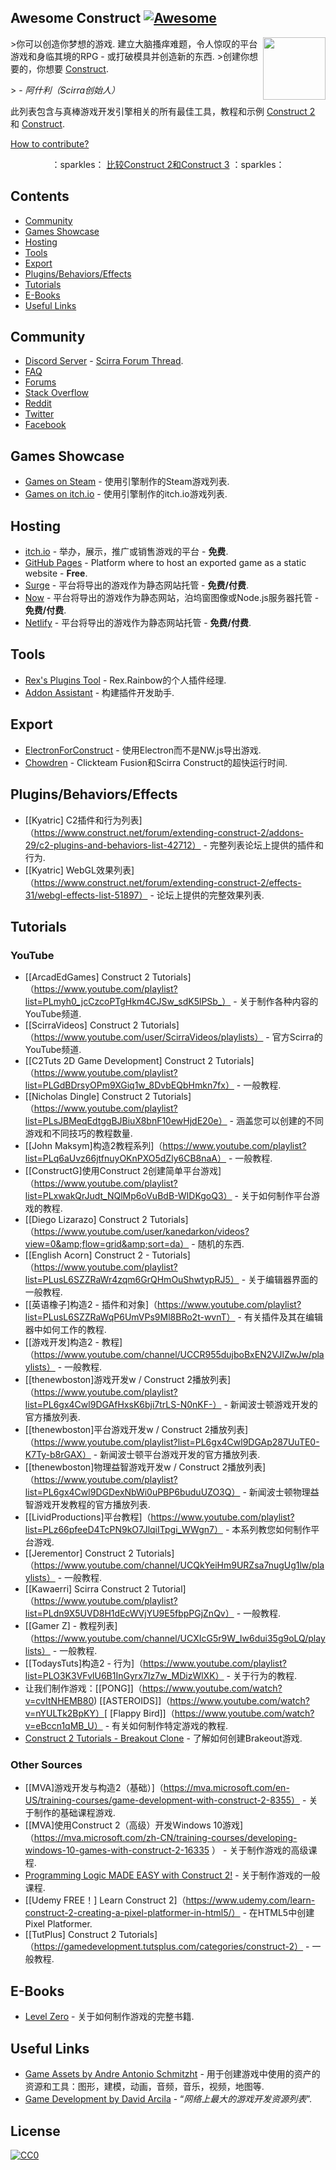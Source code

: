 ## Awesome Construct [![Awesome](https://awesome.re/badge-flat.svg)](https://github.com/sindresorhus/awesome)

[<img src="https://s1.construct.net/images/v347/uploads/product/2/defaulticon/1/icon.png" align="right" width="100">](https://www.construct.net/)

 &gt;你可以创造你梦想的游戏.  建立大脑搔痒难题，令人惊叹的平台游戏和身临其境的RPG  - 或打破模具并创造新的东西.
&gt;创建你想要的，你想要 [Construct](https://www.construct.net).
>
&gt;  - <cite>阿什利（Scirra创始人）</cite>

此列表包含与真棒游戏开发引擎相关的所有最佳工具，教程和示例 [Construct 2](https://www.scirra.com/construct2) 和 [Construct](https://www.construct.net).

[How to contribute?](https://github.com/armaldio/awesome-construct/blob/master/contributing.md)

<p align="center">  
   ：sparkles： <a href="https://github.com/WebCreationClub/awesome-construct/blob/master/c2vsc3.md">比较Construct 2和Construct 3</a> ：sparkles：
</p>


## Contents

- [Community](#community)
- [Games Showcase](#games-showcase)
- [Hosting](#hosting)
- [Tools](#tools)
- [Export](#export)
- [Plugins/Behaviors/Effects](#pluginsbehaviorseffects)
- [Tutorials](#tutorials)
- [E-Books](#e-books)
- [Useful Links](#useful-links)

## Community
- [Discord Server](https://discord.gg/8RJBHbX) - [Scirra Forum Thread](https://www.construct.net/forum/construct-2/general-discussion-17/there-is-a-construct-2-discord-117214).
- [FAQ](https://www.construct.net/forum/construct-2/how-do-i-18/how-do-i-frequently-asked-ques-41236)
- [Forums](https://www.construct.net/forum)
- [Stack Overflow](http://stackoverflow.com/questions/tagged/construct-2)
- [Reddit](https://www.reddit.com/r/construct/)
- [Twitter](https://twitter.com/constructteam)
- [Facebook](https://www.facebook.com/ConstructTeam/)

## Games Showcase
- [Games on Steam](http://steamcommunity.com/sharedfiles/filedetails/?id=103535227) - 使用引擎制作的Steam游戏列表.
- [Games on itch.io](https://itch.io/games/tag-construct-2) - 使用引擎制作的itch.io游戏列表.

## Hosting
- [itch.io](http://www.itch.io) - 举办，展示，推广或销售游戏的平台 -  **免费**.
- [GitHub Pages](http://pages.github.com) - Platform where to host an exported game as a static website - **Free**.
- [Surge](https://surge.sh/) - 平台将导出的游戏作为静态网站托管 -  **免费/付费**.
- [Now](https://zeit.co/now) - 平台将导出的游戏作为静态网站，泊坞窗图像或Node.js服务器托管 -  **免费/付费**.
- [Netlify](https://www.netlify.com/) - 平台将导出的游戏作为静态网站托管 -  **免费/付费**.

## Tools
- [Rex's Plugins Tool](https://rexrainbow.github.io/C2RexDoc/c2rexplugins.weebly.com/index.html) -  Rex.Rainbow的个人插件经理.
- [Addon Assistant](https://github.com/armaldio/c2-addon-assistant) - 构建插件开发助手.

## Export 
- [ElectronForConstruct](https://electronforconstruct.armaldio.xyz) - 使用Electron而不是NW.js导出游戏.
- [Chowdren](http://mp2.dk/chowdren/) -  Clickteam Fusion和Scirra Construct的超快运行时间.

## Plugins/Behaviors/Effects
-  [[Kyatric] C2插件和行为列表]（https://www.construct.net/forum/extending-construct-2/addons-29/c2-plugins-and-behaviors-list-42712） - 完整列表论坛上提供的插件和行为.
-  [[Kyatric] WebGL效果列表]（https://www.construct.net/forum/extending-construct-2/effects-31/webgl-effects-list-51897） - 论坛上提供的完整效果列表.

## Tutorials
### YouTube

-  [[ArcadEdGames] Construct 2 Tutorials]（https://www.youtube.com/playlist?list=PLmyh0_jcCzcoPTgHkm4CJSw_sdK5lPSb_） - 关于制作各种内容的YouTube频道.
-  [[ScirraVideos] Construct 2 Tutorials]（https://www.youtube.com/user/ScirraVideos/playlists） - 官方Scirra的YouTube频道.
-  [[C2Tuts 2D Game Development] Construct 2 Tutorials]（https://www.youtube.com/playlist?list=PLGdBDrsyOPm9XGiq1w_8DvbEQbHmkn7fx） - 一般教程.
-  [[Nicholas Dingle] Construct 2 Tutorials]（https://www.youtube.com/playlist?list=PLsJBMeqEdtggBJBiuX8bnF10ewHjdE20e） - 涵盖您可以创建的不同游戏和不同技巧的教程数量.
-  [[John Maksym]构造2教程系列]（https://www.youtube.com/playlist?list=PLq6aUvz66jtfnuyOKnPXO5dZly6CB8naA） - 一般教程.
-  [[ConstructG]使用Construct 2创建简单平台游戏]（https://www.youtube.com/playlist?list=PLxwakQrJudt_NQlMp6oVuBdB-WIDKgoQ3） - 关于如何制作平台游戏的教程.
-  [[Diego Lizarazo] Construct 2 Tutorials]（https://www.youtube.com/user/kanedarkon/videos?view=0&amp;flow=grid&amp;sort=da） - 随机的东西.
-  [[English Acorn] Construct 2  -  Tutorials]（https://www.youtube.com/playlist?list=PLusL6SZZRaWr4zqm6GrQHmOuShwtypRJ5） - 关于编辑器界面的一般教程.
-  [[英语橡子]构造2  - 插件和对象]（https://www.youtube.com/playlist?list=PLusL6SZZRaWqP6UmVPs9Ml8BRo2t-wvnT） - 有关插件及其在编辑器中如何工作的教程.
-  [[游戏开发]构造2  - 教程]（https://www.youtube.com/channel/UCCR955dujboBxEN2VJlZwJw/playlists） - 一般教程.
-  [[thenewboston]游戏开发w / Construct 2播放列表]（https://www.youtube.com/playlist?list=PL6gx4Cwl9DGAfHxsK6bji7trLS-N0nKF-） - 新闻波士顿游戏开发的官方播放列表.
-  [[thenewboston]平台游戏开发w / Construct 2播放列表]（https://www.youtube.com/playlist?list=PL6gx4Cwl9DGAp287UuTE0-K7Ty-b8rGAX） - 新闻波士顿平台游戏开发的官方播放列表.
-  [[thenewboston]物理益智游戏开发w / Construct 2播放列表]（https://www.youtube.com/playlist?list=PL6gx4Cwl9DGDexNbWi0uPBP6buduUZO3Q） - 新闻波士顿物理益智游戏开发教程的官方播放列表.
-  [[LividProductions]平台教程]（https://www.youtube.com/playlist?list=PLz66pfeeD4TcPN9kO7JlqiITpgi_WWgn7） - 本系列教您如何制作平台游戏.
-  [[Jerementor] Construct 2 Tutorials]（https://www.youtube.com/channel/UCQkYeiHm9URZsa7nugUg1lw/playlists） - 一般教程.
-  [[Kawaerri] Scirra Construct 2 Tutorial]（https://www.youtube.com/playlist?list=PLdn9X5UVD8H1dEcWVjYU9E5fbpPGjZnQv） - 一般教程.
-  [[Gamer Z]  - 教程列表]（https://www.youtube.com/channel/UCXIcG5r9W_Iw6dui35g9oLQ/playlists） - 一般教程.
-  [[TodaysTuts]构造2  - 行为]（https://www.youtube.com/playlist?list=PLO3K3VFvlU6B1InGyrx7Iz7w_MDizWlXK） - 关于行为的教程.
- 让我们制作游戏：[[PONG]]（https://www.youtube.com/watch?v=cvItNHEMB80) [[ASTEROIDS]]（https://www.youtube.com/watch?v=nYULTk2BpKY）[ [Flappy Bird]]（https://www.youtube.com/watch?v=eBccn1qMB_U） - 有关如何制作特定游戏的教程.
- [Construct 2 Tutorials - Breakout Clone](https://www.youtube.com/playlist?list=PL59F92017DA9887DB) - 了解如何创建Brakeout游戏.

### Other Sources

-  [[MVA]游戏开发与构造2（基础）]（https://mva.microsoft.com/en-US/training-courses/game-development-with-construct-2-8355） - 关于制作的基础课程游戏.
-  [[MVA]使用Construct 2（高级）开发Windows 10游戏]（https://mva.microsoft.com/zh-CN/training-courses/developing-windows-10-games-with-construct-2-16335 ） - 关于制作游戏的高级课程.
- [Programming Logic MADE EASY with Construct 2!](https://www.jerementor.com/programming-logic-made-easy-with-construct-2.html) - 关于制作游戏的一般课程.
-  [[Udemy FREE！] Learn Construct 2]（https://www.udemy.com/learn-construct-2-creating-a-pixel-platformer-in-html5/） - 在HTML5中创建Pixel Platformer.
-  [[TutPlus] Construct 2 Tutorials]（https://gamedevelopment.tutsplus.com/categories/construct-2） - 一般教程.

## E-Books
- [Level Zero](https://www.construct.net/blogs/construct-official-blog-1/level-zero-free-construct-2-book-853) - 关于如何制作游戏的完整书籍.

## Useful Links
- [Game Assets by Andre Antonio Schmitzht](https://game-assets.zeef.com/andre.antonio.schmitz) - 用于创建游戏中使用的资产的资源和工具：图形，建模，动画，音频，音乐，视频，地图等.
- [Game Development by David Arcila](https://game-development.zeef.com/david.arcila) - “*网络上最大的游戏开发资源列表*”.

## License
[![CC0](http://mirrors.creativecommons.org/presskit/buttons/88x31/svg/cc-zero.svg)](https://creativecommons.org/publicdomain/zero/1.0/)
